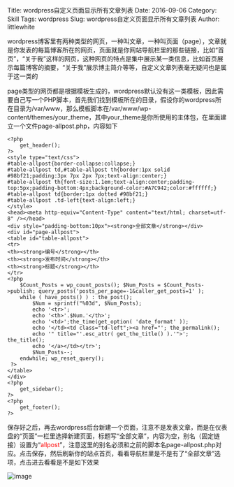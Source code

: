 Title: wordpress自定义页面显示所有文章列表
Date: 2016-09-06
Category: Skill
Tags: wordpress
Slug: wordpress自定义页面显示所有文章列表
Author: littlewhite

wordpress博客里有两种类型的网页，一种叫文章，一种叫页面（page），文章就是你发表的每篇博客所在的网页，页面就是你网站导航栏里的那些链接，比如“首页”，“关于我”这样的网页，这种网页的特点是集中展示某一类信息，比如首页展示每篇博客的摘要，“关于我”展示博主简介等等，自定义文章列表毫无疑问也是属于这一类的  

page类型的网页都是根据模板生成的，wordpress默认没有这一类模板，因此需要自己写一个PHP脚本，首先我们找到模板所在的目录，假设你的wordpress所在目录为/var/www，那么模板脚本在/var/www/wp-content/themes/your_theme，其中your_theme是你所使用的主体包，在里面建立一个文件page-allpost.php，内容如下

	<?php
		get_header();
	?>
	<style type="text/css">
	#table-allpost{border-collapse:collapse;}
	#table-allpost td,#table-allpost th{border:1px solid #98bf21;padding:3px 7px 2px 7px;text-align:center;}
	#table-allpost th{font-size:1.1em;text-align:center;padding-top:5px;padding-bottom:4px;background-color:#A7C942;color:#ffffff;}
	#table-allpost td{border:1px dotted #98bf21;}
	#table-allpost .td-left{text-align:left;}
	</style>
	<head><meta http-equiv="Content-Type" content="text/html; charset=utf-8" /></head>
	<div style="padding-bottom:10px"><strong>全部文章</strong></div>
	<div id="page-allpost">
	<table id="table-allpost">
	<tr>
	<th><strong>编号</strong></th>
	<th><strong>发布时间</strong></th>
	<th><strong>标题</strong></th>
	</tr>
	<?php 
		$Count_Posts = wp_count_posts(); $Num_Posts = $Count_Posts->publish; query_posts('posts_per_page=-1&caller_get_posts=1' );
		while ( have_posts() ) : the_post();
			$Num = sprintf("%03d", $Num_Posts);
			echo '<tr>';
			echo '<th>'.$Num.'</th>';
			echo '<td>';the_time(get_option( 'date_format' ));
			echo '</td><td class="td-left";><a href="'; the_permalink();
			echo '" title="'.esc_attr( get_the_title() ).'">'; the_title();
			echo '</a></td></tr>';
			$Num_Posts--;
		endwhile; wp_reset_query();
	 ?>
	</table>
	</div>
	<?php
		get_sidebar();
	?>
	<?php
		get_footer();
	?>
保存好之后，再去wordpress后台新建一个页面，注意不是发表文章，而是在仪表盘的“页面”一栏里选择新建页面，标题写“全部文章”，内容为空，别名（固定链接）设置为“<font color="red" >allpost</font>”，注意这里的别名必须和之前的脚本名page-allpost.php对应。点击保存，然后刷新你的站点首页，看看导航栏里是不是有了“全部文章”选项，点击进去看看是不是如下效果  

![image](http://littlewhite.us/pic/allpost_screenshot.png)
